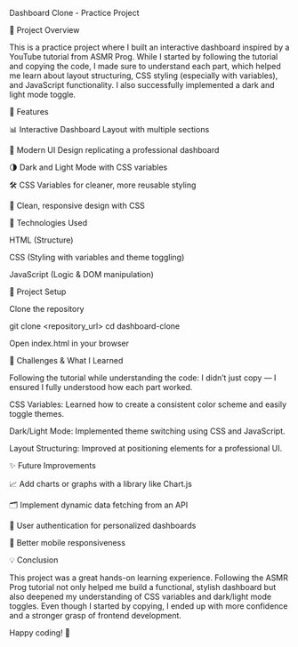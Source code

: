 Dashboard Clone - Practice Project

🚀 Project Overview

This is a practice project where I built an interactive dashboard inspired by a YouTube tutorial from ASMR Prog. While I started by following the tutorial and copying the code, I made sure to understand each part, which helped me learn about layout structuring, CSS styling (especially with variables), and JavaScript functionality. I also successfully implemented a dark and light mode toggle.

🎯 Features

📊 Interactive Dashboard Layout with multiple sections

🎨 Modern UI Design replicating a professional dashboard

🌗 Dark and Light Mode with CSS variables

🛠️ CSS Variables for cleaner, more reusable styling

🌙 Clean, responsive design with CSS

🧠 Technologies Used

HTML (Structure)

CSS (Styling with variables and theme toggling)

JavaScript (Logic & DOM manipulation)

📁 Project Setup

Clone the repository

git clone <repository_url>
cd dashboard-clone

Open index.html in your browser

🚧 Challenges & What I Learned

Following the tutorial while understanding the code: I didn’t just copy — I ensured I fully understood how each part worked.

CSS Variables: Learned how to create a consistent color scheme and easily toggle themes.

Dark/Light Mode: Implemented theme switching using CSS and JavaScript.

Layout Structuring: Improved at positioning elements for a professional UI.

✨ Future Improvements

📈 Add charts or graphs with a library like Chart.js

🗂 Implement dynamic data fetching from an API

🎯 User authentication for personalized dashboards

📱 Better mobile responsiveness

💡 Conclusion

This project was a great hands-on learning experience. Following the ASMR Prog tutorial not only helped me build a functional, stylish dashboard but also deepened my understanding of CSS variables and dark/light mode toggles. Even though I started by copying, I ended up with more confidence and a stronger grasp of frontend development.

Happy coding! 🚀
